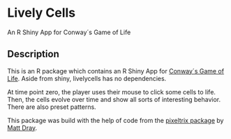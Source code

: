 # Lively Cells
An R Shiny App for Conway´s Game of Life

## Description
This is an R package which contains an R Shiny App for
[Conway´s Game of Life](<http://wikipedia.org/wiki/Conway's_Game_of_Life>).
Aside from shiny, livelycells has no dependencies.

At time point zero, the player uses their mouse to click some cells to life.  
Then, the cells evolve over time and show all sorts of interesting behavior.  
There are also preset patterns.

This package was build with the help of code from the
[pixeltrix package](<http://github.com/matt-dray/pixeltrix>) by [Matt Dray](<http://matt-dray.com/>).
